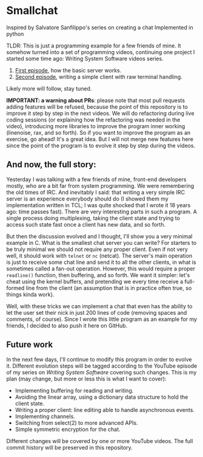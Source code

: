 # Smallchat

Inspired by Salvatore Sanfilippo's series on creating a chat
Implemented in python


TLDR: This is just a programming example for a few friends of mine. It somehow turned into a set of programming videos, continuing one project I started some time ago: Writing System Software videos series.

1. [First episode](https://www.youtube.com/watch?v=eT02gzeLmF0), how the basic server works.
2. [Second episode](https://youtu.be/yogoUJ2zVYY), writing a simple client with raw terminal handling.

Likely more will follow, stay tuned.

**IMPORTANT: a warning about PRs**: please note that most pull requests adding features will be refused, because the point of this repository is to improve it step by step in the next videos. We will do refactoring during live coding sessions (or explaining how the refactoring was needed in the video), introducing more libraries to improve the program inner working (linenoise, rax, and so forth). So if you want to improve the program as an exercise, go ahead! It's a great idea. But I will not merge new features here since the point of the program is to evolve it step by step during the videos.

## And now, the full story:

Yesterday I was talking with a few friends of mine, front-end developers mostly, who are a bit far from system programming. We were remembering the old times of IRC. And inevitably I said: that writing a very simple IRC server is an experience everybody should do (I showed them my implementation written in TCL; I was quite shocked that I wrote it 18 years ago: time passes fast). There are very interesting parts in such a program. A single process doing multiplexing, taking the client state and trying to access such state fast once a client has new data, and so forth.

But then the discussion evolved and I thought, I'll show you a very minimal example in C. What is the smallest chat server you can write? For starters to be truly minimal we should not require any proper client. Even if not very well, it should work with `telnet` or `nc` (netcat). The server's main operation is just to receive some chat line and send it to all the other clients, in what is sometimes called a fan-out operation. However, this would require a proper `readline()` function, then buffering, and so forth. We want it simpler: let's cheat using the kernel buffers, and pretending we every time receive a full-formed line from the client (an assumption that is in practice often true, so things kinda work).

Well, with these tricks we can implement a chat that even has the ability to let the user set their nick in just 200 lines of code (removing spaces and comments, of course). Since I wrote this little program as an example for my friends, I decided to also push it here on GitHub.

## Future work

In the next few days, I'll continue to modify this program in order to evolve it. Different evolution steps will be tagged according to the YouTube episode of my series on *Writing System Software* covering such changes. This is my plan (may change, but more or less this is what I want to cover):

* Implementing buffering for reading and writing.
* Avoiding the linear array, using a dictionary data structure to hold the client state.
* Writing a proper client: line editing able to handle asynchronous events.
* Implementing channels.
* Switching from select(2) to more advanced APIs.
* Simple symmetric encryption for the chat.

Different changes will be covered by one or more YouTube videos. The full commit history will be preserved in this repository.
